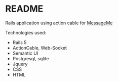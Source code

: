 # README

Rails application using action cable for [MessageMe](http://fierce-castle-45943.herokuapp.com/)

Technologies used:

 - Rails 5
 - ActionCable, Web-Socket
 - Semantic UI
 - Postgresql, sqlite
 - Jquery
 - CSS
 - HTML
